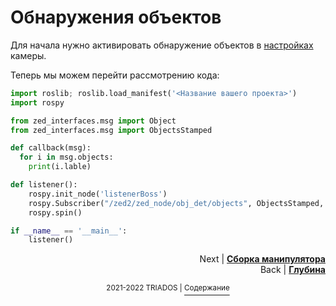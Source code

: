 # Обнаружения объектов

Для начала нужно активировать обнаружение объектов в [настройках](/docs/zed_param.md#параметры-с-префиксом-object_detection) камеры.

Теперь мы можем перейти рассмотрению кода:

```python
import roslib; roslib.load_manifest('<Название вашего проекта>')
import rospy

from zed_interfaces.msg import Object
from zed_interfaces.msg import ObjectsStamped

def callback(msg):
  for i in msg.objects:
    print(i.lable)

def listener():
	rospy.init_node('listenerBoss')
	rospy.Subscriber("/zed2/zed_node/obj_det/objects", ObjectsStamped, callback)
	rospy.spin()

if __name__ == '__main__':
	listener()
```

<p align="right">Next | <b><a href="manipulator_manual.md">Сборка манипулятора</a></b>
<br/>
Back | <b><a href="depth.md">Глубина</a></b></p>
<p align="center"><sup>2021-2022 TRIADOS | </sup><a href="../README.md#содержание"><sup>Содержание</sup></a></p>
